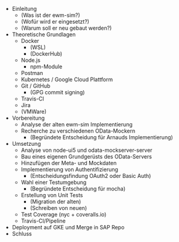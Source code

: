 * Einleitung
    * (Was ist der ewm-sim?)
    * (Wofür wird er eingesetzt?)
    * (Warum soll er neu gebaut werden?)
* Theoretische Grundlagen
    * Docker
        * (WSL)
        * (DockerHub)
    * Node.js
        * npm-Module
    * Postman
    * Kubernetes / Google Cloud Plattform
    * Git / GitHub
        * (GPG commit signing)
    * Travis-CI
    * Jira
    * (VMWare)
* Vorbereitung
    * Analyse der alten ewm-sim Implementierung
    * Recherche zu verschiedenen OData-Mockern
        * (Begründete Entscheidung für Arnauds Implementierung)
* Umsetzung
    * Analyse von node-ui5 und odata-mockserver-server
    * Bau eines eigenen Grundgerüsts des OData-Servers
    * Hinzufügen der Meta- und Mockdaten
    * Implementierung von Authentifizierung
        * (Entscheidungsfindung OAuth2 oder Basic Auth)
    * Wahl einer Testumgebung
        * (Begründete Entscheidung für mocha)
    * Erstellung von Unit Tests
        * (Migration der alten)
        * (Schreiben von neuen)
    * Test Coverage (nyc + coveralls.io)
    * Travis-CI/Pipeline
* Deployment auf GKE und Merge in SAP Repo
* Schluss